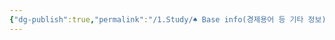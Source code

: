 ```yaml
---
{"dg-publish":true,"permalink":"/1.Study/♠ Base info(경제용어 등 기타 정보)/기타/계절,월/4월/","created":"2024-11-20T21:02:30.051+09:00","updated":"2025-06-03T20:07:22.422+09:00"}
---
```


